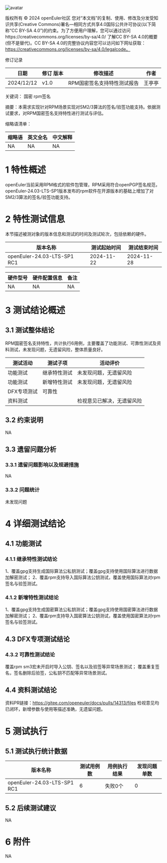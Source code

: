 ![avatar](../../images/openEuler.png)


版权所有 © 2024  openEuler社区
 您对“本文档”的复制、使用、修改及分发受知识共享(Creative Commons)署名—相同方式共享4.0国际公共许可协议(以下简称“CC BY-SA 4.0”)的约束。为了方便用户理解，您可以通过访问https://creativecommons.org/licenses/by-sa/4.0/ 了解CC BY-SA 4.0的概要 (但不是替代)。CC BY-SA 4.0的完整协议内容您可以访问如下网址获取：https://creativecommons.org/licenses/by-sa/4.0/legalcode。

修订记录

| 日期      | 修订   版本 | 修改描述                | 作者   |
| --------- | ----------- | ----------------------- | ------ |
| 2024/12/12 | v1.0        | RPM国密签名支持特性测试报告 | 王亭亭 |

关键词： 国密 rpm签名

摘要：本需求实现针对RPM场景实现对SM2/3算法的签名/验签功能支持。依据测试要求，对RPM国密签名支持特性进行测试与评估。

缩略语清单：

| 缩略语 | 英文全名 | 中文解释 |
| ------ | -------- | -------- |
|   NA     |    NA      |    NA      |

# 1     特性概述

openEuler当前采用RPM格式的软件包管理，RPM采用符合openPGP签名规范，openEuler-24.03-LTS-SP1版本发布的rpm软件在开源版本的基础上增加了对SM2/3算法的签名/验签功能支持。

# 2     特性测试信息

本节描述被测对象的版本信息和测试的时间及测试轮次，包括依赖的硬件。

| 版本名称                    | 测试起始时间 | 测试结束时间 |
| --------------------------- | ------------ | ------------ |
| openEuler-24.03-LTS-SP1 RC1 | 2024-11-22   | 2024-11-28   |

| 硬件型号 | 硬件配置信息 | 备注 |
| -------- | ------------ | ---- |
|    NA      |       NA       |  NA    |

# 3     测试结论概述

## 3.1   测试整体结论

RPM国密签名支持特性，共计执行6用例，主要覆盖了功能测试、可靠性测试及资料测试，未发现问题，无遗留风险，整体质量良好。

| 测试活动 | 测试子项 | 活动评价 |
| ------- | -------- | ------- |
| 功能测试 | 继承特性测试 |   未发现问题，无遗留风险   |
| 功能测试 | 新增特性测试 |  未发现问题，无遗留风险    |
| DFX专项测试 | 可靠性 | | 未发现问题，无遗留风险
| 资料测试 |         |     检视意见已解决，无遗留风险    |

## 3.2   约束说明

NA

## 3.3   遗留问题分析

### 3.3.1 遗留问题影响以及规避措施

NA

### 3.3.2 问题统计

未发现问题

# 4 详细测试结论

## 4.1 功能测试

### 4.1.1 继承特性测试结论
1、覆盖gpg支持生成国际算法公私钥测试；覆盖gpg支持使用国际算法进行数据加解密测试；
2、覆盖rpm支持导入国际算法公钥测试，覆盖使用国际算法对rpm签名与验签测试。

### 4.1.2 新增特性测试结论
1、覆盖gpg支持生成国密算法公私钥测试；覆盖gpg支持使用国密算法进行数据加解密测试；
2、覆盖rpm支持导入国密算法公钥测试，覆盖使用国密算法对rpm签名与验签测试。

## 4.3 DFX专项测试结论

### 4.3.2 可靠性测试结论
覆盖rpm sm3宏未开启时导入公钥、签名以及验签等异常场景测试；
覆盖重复签名，签名删除后验签，公私钥不匹配等异常场景测试。

## 4.4 资料测试结论
资料PR链接：https://gitee.com/openeuler/docs/pulls/14313/files
检视意见均已闭环，新增参数与使用等描述准确，无遗留问题。

# 5     测试执行

## 5.1   测试执行统计数据

| 版本名称                    | 测试用例数 | 用例执行结果       | 发现问题单数 |
| --------------------------- | ---------- | ------------------ | ------------ |
| openEuler-24.03-LTS-SP1 RC1 |   6       | 失败0个 | 0            |

## 5.2   后续测试建议

NA

# 6     附件

NA